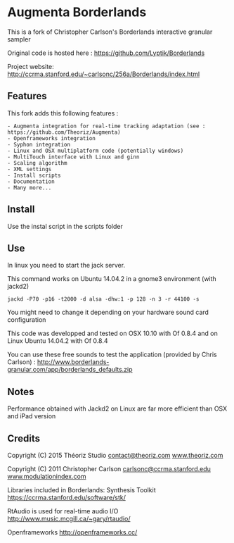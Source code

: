 ﻿# Augmenta Borderlands

This is a fork of Christopher Carlson's Borderlands interactive granular sampler

Original code is hosted here : https://github.com/Lyptik/Borderlands

Project website:
	http://ccrma.stanford.edu/~carlsonc/256a/Borderlands/index.html

## Features

This fork adds this following features :

	- Augmenta integration for real-time tracking adaptation (see : https://github.com/Theoriz/Augmenta)
	- Openframeworks integration
	- Syphon integration
	- Linux and OSX multiplatform code (potentially windows)
	- MultiTouch interface with Linux and ginn
	- Scaling algorithm
	- XML settings
	- Install scripts
	- Documentation
	- Many more...

## Install

Use the instal script in the scripts folder

## Use

In linux you need to start the jack server.

This command works on Ubuntu 14.04.2 in a gnome3 environment (with jackd2)

	jackd -P70 -p16 -t2000 -d alsa -dhw:1 -p 128 -n 3 -r 44100 -s

You might need to change it depending on your hardware sound card configuration

This code was developped and tested on OSX 10.10 with Of 0.8.4 and on Linux Ubuntu 14.04.2 with Of 0.8.4

You can use these free sounds to test the application (provided by Chris Carlson) : http://www.borderlands-granular.com/app/borderlands_defaults.zip

## Notes

Performance obtained with Jackd2 on Linux are far more efficient than OSX and iPad version

## Credits

Copyright (C) 2015 Théoriz Studio
contact@theoriz.com
www.theoriz.com

Copyright (C) 2011  Christopher Carlson
carlsonc@ccrma.stanford.edu
www.modulationindex.com

Libraries included in Borderlands:
Synthesis Toolkit
https://ccrma.stanford.edu/software/stk/

RtAudio is used for real-time audio I/O
http://www.music.mcgill.ca/~gary/rtaudio/

Openframeworks
http://openframeworks.cc/

